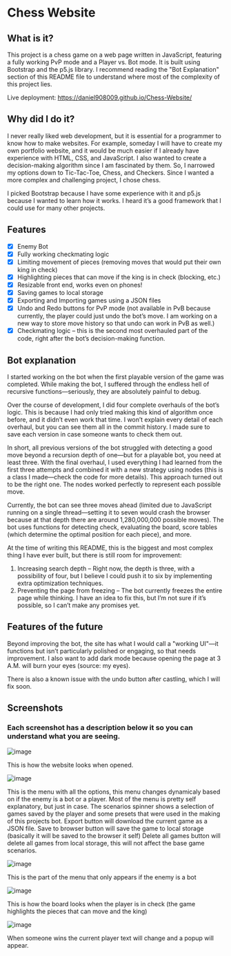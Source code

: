 # Chess Website

## What is it?
This project is a chess game on a web page written in JavaScript, featuring a fully working PvP mode and a Player vs. Bot mode. It is built using Bootstrap and the p5.js library. I recommend reading the "Bot Explanation" section of this README file to understand where most of the complexity of this project lies.

Live deployment: https://daniel908009.github.io/Chess-Website/

## Why did I do it?
I never really liked web development, but it is essential for a programmer to know how to make websites. For example, someday I will have to create my own portfolio website, and it would be much easier if I already have experience with HTML, CSS, and JavaScript. I also wanted to create a decision-making algorithm since I am fascinated by them. So, I narrowed my options down to Tic-Tac-Toe, Chess, and Checkers. Since I wanted a more complex and challenging project, I chose chess.

I picked Bootstrap because I have some experience with it and p5.js because I wanted to learn how it works. I heard it’s a good framework that I could use for many other projects.

## Features
- [X] Enemy Bot
- [X] Fully working checkmating logic
- [X] Limiting movement of pieces (removing moves that would put their own king in check)
- [X] Highlighting pieces that can move if the king is in check (blocking, etc.)
- [X] Resizable front end, works even on phones!
- [X] Saving games to local storage
- [X] Exporting and Importing games using a JSON files
- [X] Undo and Redo buttons for PvP mode (not available in PvB because currently, the player could just undo the bot’s move. I am working on a new way to store move history so that undo can work in PvB as well.)
- [X] Checkmating logic – this is the second most overhauled part of the code, right after the bot’s decision-making function.

## Bot explanation
I started working on the bot when the first playable version of the game was completed. While making the bot, I suffered through the endless hell of recursive functions—seriously, they are absolutely painful to debug.

Over the course of development, I did four complete overhauls of the bot’s logic. This is because I had only tried making this kind of algorithm once before, and it didn’t even work that time. I won’t explain every detail of each overhaul, but you can see them all in the commit history. I made sure to save each version in case someone wants to check them out.

In short, all previous versions of the bot struggled with detecting a good move beyond a recursion depth of one—but for a playable bot, you need at least three. With the final overhaul, I used everything I had learned from the first three attempts and combined it with a new strategy using nodes (this is a class I made—check the code for more details). This approach turned out to be the right one. The nodes worked perfectly to represent each possible move.

Currently, the bot can see three moves ahead (limited due to JavaScript running on a single thread—setting it to seven would crash the browser because at that depth there are around 1,280,000,000 possible moves). The bot uses functions for detecting check, evaluating the board, score tables (which determine the optimal position for each piece), and more.

At the time of writing this README, this is the biggest and most complex thing I have ever built, but there is still room for improvement:

1. Increasing search depth – Right now, the depth is three, with a possibility of four, but I believe I could push it to six by implementing extra optimization techniques.
2. Preventing the page from freezing – The bot currently freezes the entire page while thinking. I have an idea to fix this, but I’m not sure if it’s possible, so I can’t make any promises yet.

## Features of the future
Beyond improving the bot, the site has what I would call a "working UI"—it functions but isn’t particularly polished or engaging, so that needs improvement. I also want to add dark mode because opening the page at 3 A.M. will burn your eyes (source: my eyes).

There is also a known issue with the undo button after castling, which I will fix soon.

## Screenshots
### Each screenshot has a description below it so you can understand what you are seeing.

![image](https://github.com/user-attachments/assets/647109a2-e823-4861-add8-33ac69ec0d9e)

This is how the website looks when opened.

![image](https://github.com/user-attachments/assets/d5e94600-9d6a-4ebe-b64e-a1bd52288519)

This is the menu with all the options, this menu changes dynamicaly based on if the enemy is a bot or a player.
Most of the menu is pretty self explanatory, but just in case. 
The scenarios spinner shows a selection of games saved by the player and some presets that were used in the making of this projects bot.
Export button will download the current game as a JSON file.
Save to browser button will save the game to local storage (basically it will be saved to the browser it self)
Delete all games button will delete all games from local storage, this will not affect the base game scenarios.

![image](https://github.com/user-attachments/assets/b3f7eb72-7ed4-462f-a8f1-56ba603c83f3)

This is the part of the menu that only appears if the enemy is a bot

![image](https://github.com/user-attachments/assets/cb2b6fc2-c067-4fb5-825e-63d895f3710c)

This is how the board looks when the player is in check (the game highlights the pieces that can move and the king)

![image](https://github.com/user-attachments/assets/4b123cab-0e40-4719-85c9-2b6d5f49162a)

When someone wins the current player text will change and a popup will appear.
